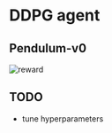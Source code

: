 # DDPG agent

## Pendulum-v0
![reward](https://user-images.githubusercontent.com/22992974/45623272-ba309280-bac1-11e8-8ed1-5aa86dec959a.png)

## TODO
- tune hyperparameters